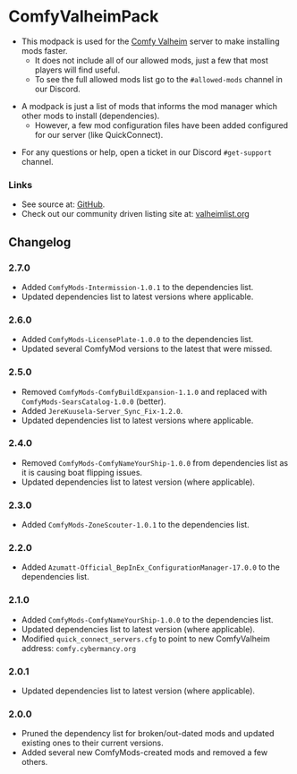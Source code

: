 # ComfyValheimPack

  * This modpack is used for the [Comfy Valheim](https://discord.gg/ameHJz5PFk) server to make installing mods faster.
    * It does not include all of our allowed mods, just a few that most players will find useful.
    * To see the full allowed mods list go to the `#allowed-mods` channel in our Discord.

  - A modpack is just a list of mods that informs the mod manager which other mods to install (dependencies).
    - However, a few mod configuration files have been added configured for our server (like QuickConnect).

  * For any questions or help, open a ticket in our Discord `#get-support` channel.

### Links

  * See source at: [GitHub](https://github.com/redseiko/ComfyMods/tree/main/ComfyValheimModPack).
  * Check out our community driven listing site at: [valheimlist.org](https://valheimlist.org/)

## Changelog

### 2.7.0

  * Added `ComfyMods-Intermission-1.0.1` to the dependencies list.
  * Updated dependencies list to latest versions where applicable.

### 2.6.0

  * Added `ComfyMods-LicensePlate-1.0.0` to the dependencies list.
  * Updated several ComfyMod versions to the latest that were missed.

### 2.5.0

  * Removed `ComfyMods-ComfyBuildExpansion-1.1.0` and replaced with `ComfyMods-SearsCatalog-1.0.0` (better).
  * Added `JereKuusela-Server_Sync_Fix-1.2.0`.
  * Updated dependencies list to latest versions where applicable.

### 2.4.0

  * Removed `ComfyMods-ComfyNameYourShip-1.0.0` from dependencies list as it is causing boat flipping issues.
  * Updated dependencies list to latest version (where applicable).

### 2.3.0

  * Added `ComfyMods-ZoneScouter-1.0.1` to the dependencies list.

### 2.2.0

  * Added `Azumatt-Official_BepInEx_ConfigurationManager-17.0.0` to the dependencies list.

### 2.1.0

  * Added `ComfyMods-ComfyNameYourShip-1.0.0` to the dependencies list.
  * Updated dependencies list to latest version (where applicable).
  * Modified `quick_connect_servers.cfg` to point to new ComfyValheim address: `comfy.cybermancy.org`

### 2.0.1

  * Updated dependencies list to latest version (where applicable).

### 2.0.0

  * Pruned the dependency list for broken/out-dated mods and updated existing ones to their current versions.
  * Added several new ComfyMods-created mods and removed a few others.
